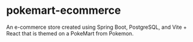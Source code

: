 # pokemart-ecommerce
An e-commerce store created using Spring Boot, PostgreSQL, and Vite + React that is themed on a PokeMart from Pokemon.
